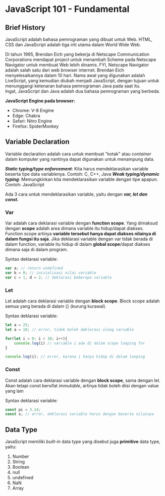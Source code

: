 # JavaScript 101 - Fundamental

## Brief History

JavaScript adalah bahasa pemrograman yang dibuat untuk Web. HTML, CSS dan JavaScript adalah tiga inti utama dalam World Wide Web.

Di tahun 1995, Brendan Eich yang bekerja di Netscape Communication Corporations mendapat project untuk menambah Scheme pada Netscape Navigator untuk membuat Web lebih dinamis. FYI, Netscape Navigator adalah salah satu dari web browser internet. Brendan Eich menyelesaikannya dalam 10 hari. Nama awal yang digunakan adalah LiveScript, yang kemudian diubah menjadi JavaScript, dengan tujuan untuk menunggangi ketenaran bahasa pemrograman Java pada saat itu. Ingat, JavaScript dan Java adalah dua bahasa pemrograman yang berbeda.

**JavaScript Engine pada browser:**

* Chrome: V-8 Engine
* Edge: Chakra
* Safari: Nitro Engine
* Firefox: SpiderMonkey


## Variable Declaration

Variable declaration adalah cara untuk membuat "kotak" atau *container* dalam komputer yang nantinya dapat digunakan untuk menampung data. 

**_Static typing/type enforcement_**: Kita harus mendeklarasikan variable beserta tipe data variablenya. Contoh: C, C++, Java
**_Weak typing/dynamic typing_**: Memungkinkan kita mendeklarasikan variable dengan tipe apapun. Contoh: JavaScript

Ada 3 cara untuk mendeklarasikan variable, yaitu dengan **_var, let dan const._**

### Var
Var adalah cara deklarasi variable dengan **function scope**. Yang dimaksud dengan **scope** adalah area dimana variable itu hidup/dapat diakses. Function scope artinya **variable tersebut hanya dapat diakses nilainya di dalam fungsi itu saja**.
Jika deklarasi variable dengan var tidak berada di dalam function, variable itu hidup di dalam **global scope**/dapat diakses dimana saja di dalam program.

Syntax deklarasi variable:
```JavaScript
var a; // return undefined
var b = 0; // inisialisasi nilai variable
var c = 1, d = 2; // deklarasi beberapa variable
```

### Let
Let adalah cara deklarasi variable dengan **block scope**. Block scope adalah semua yang berada di dalam {} (kurung kurawal).

Syntax deklarasi variable:
```JavaScript
let a = 25; 
let a = 10; // error, tidak boleh deklarasi ulang variable

for(let i = 0; i < 10; i++){
    console.log(i) // variable i ada di dalam scope looping for
}

console.log(i); // error, karena i hanya hidup di dalam looping
```

### Const
Const adalah cara deklarasi variable dengan **block scope**, sama dengan let. Akan tetapi const bersifat _immutable_, artinya tidak boleh diisi dengan value yang lain

Syntax deklarasi variable:
```JavaScript
const pi = 3.14; 
const x; // error, deklarasi variable harus dengan beserta nilainya
```


## Data Type
JavaScript memiliki _built-in_ data type yang disebut juga **primitive** data type, yaitu:
1. Number
2. String
3. Boolean
4. null
5. undefined
6. NaN
7. Array
